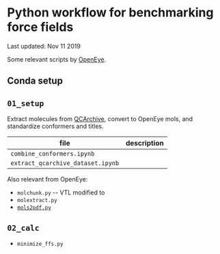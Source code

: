 # Python workflow for benchmarking force fields

Last updated: Nov 11 2019

Some relevant scripts by [OpenEye](https://docs.eyesopen.com/toolkits/python/oechemtk/oechem_examples_summary.html).

## Conda setup

## `01_setup`
Extract molecules from [QCArchive](https://qcarchive.molssi.org/), convert to OpenEye mols, and standardize conformers and titles.

| file                             | description |
|----------------------------------|-------------|
|`combine_conformers.ipynb`        |             |
|`extract_qcarchive_dataset.ipynb` |             |

Also relevant from OpenEye:
* `molchunk.py` -- VTL modified to
* `molextract.py`
* [`mols2pdf.py`](https://docs.eyesopen.com/toolkits/python/_downloads/mols2pdf.py)

## `02_calc`
* `minimize_ffs.py`
